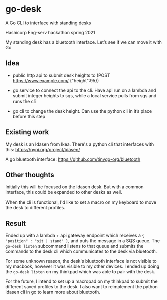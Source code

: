 # go-desk
A Go CLI to interface with standing desks

Hashicorp Eng-serv hackathon spring 2021

My standing desk has a bluetooth interface. Let’s see if we can move it with Go


## Idea

- public http api to submit desk heights to (POST https://www.example.com/ {"height":95})

- go service to connect the api to the cli. Have api run on a lambda and submit integer heights to sqs, while a local service pulls from sqs and runs the cli

- go cli to change the desk height. Can use the python cli in it’s place before this step


## Existing work

My desk is an Idasen from Ikea. There's a python cli that interfaces with this: https://pypi.org/project/idasen/

A go bluetooth interface: https://github.com/tinygo-org/bluetooth


## Other thoughts

Initially this will be focused on the Idasen desk. But with a common interface, this could be expanded to other desks as well.

When the cli is functional, I'd like to set a macro on my keyboard to move the desk to different profiles.

## Result

Ended up with a lambda + api gateway endpoint which receives a `{ "position" : "sit | stand" }`, and puts the message in a SQS queue.
The `go-desk listen` subcommand listens to that queue and submits the commands to the desk cli which communicates to the desk via bluetooth.

For some unknown reason, the desk's bluetooth interface is not visible to my macbook, however it was visible to my other devices.  I ended up
doing the `go-desk listen` on my thinkpad which was able to pair with the desk.

For the future, I intend to set up a macropad on my thinkpad to submit the different saved profiles to the desk.  I also want to reimplement
the python idasen cli in go to learn more about bluetooth.
